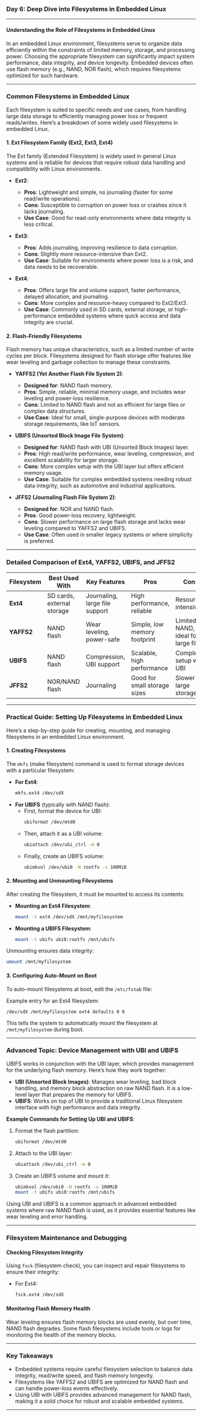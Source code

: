### **Day 6: Deep Dive into Filesystems in Embedded Linux**

---

#### **Understanding the Role of Filesystems in Embedded Linux**

In an embedded Linux environment, filesystems serve to organize data efficiently within the constraints of limited memory, storage, and processing power. Choosing the appropriate filesystem can significantly impact system performance, data integrity, and device longevity. Embedded devices often use flash memory (e.g., NAND, NOR flash), which requires filesystems optimized for such hardware.

---

### **Common Filesystems in Embedded Linux**

Each filesystem is suited to specific needs and use cases, from handling large data storage to efficiently managing power loss or frequent reads/writes. Here’s a breakdown of some widely used filesystems in embedded Linux.

#### **1. Ext Filesystem Family (Ext2, Ext3, Ext4)**

The Ext family (Extended Filesystem) is widely used in general Linux systems and is reliable for devices that require robust data handling and compatibility with Linux environments.

- **Ext2**: 
  - **Pros**: Lightweight and simple, no journaling (faster for some read/write operations).
  - **Cons**: Susceptible to corruption on power loss or crashes since it lacks journaling.
  - **Use Case**: Good for read-only environments where data integrity is less critical.

- **Ext3**:
  - **Pros**: Adds journaling, improving resilience to data corruption.
  - **Cons**: Slightly more resource-intensive than Ext2.
  - **Use Case**: Suitable for environments where power loss is a risk, and data needs to be recoverable.

- **Ext4**:
  - **Pros**: Offers large file and volume support, faster performance, delayed allocation, and journaling.
  - **Cons**: More complex and resource-heavy compared to Ext2/Ext3.
  - **Use Case**: Commonly used in SD cards, external storage, or high-performance embedded systems where quick access and data integrity are crucial.

#### **2. Flash-Friendly Filesystems**

Flash memory has unique characteristics, such as a limited number of write cycles per block. Filesystems designed for flash storage offer features like wear leveling and garbage collection to manage these constraints.

- **YAFFS2 (Yet Another Flash File System 2)**:
  - **Designed for**: NAND flash memory.
  - **Pros**: Simple, reliable, minimal memory usage, and includes wear leveling and power-loss resilience.
  - **Cons**: Limited to NAND flash and not as efficient for large files or complex data structures.
  - **Use Case**: Ideal for small, single-purpose devices with moderate storage requirements, like IoT sensors.

- **UBIFS (Unsorted Block Image File System)**:
  - **Designed for**: NAND flash with UBI (Unsorted Block Images) layer.
  - **Pros**: High read/write performance, wear leveling, compression, and excellent scalability for larger storage.
  - **Cons**: More complex setup with the UBI layer but offers efficient memory usage.
  - **Use Case**: Suitable for complex embedded systems needing robust data integrity, such as automotive and industrial applications.

- **JFFS2 (Journaling Flash File System 2)**:
  - **Designed for**: NOR and NAND flash.
  - **Pros**: Good power-loss recovery, lightweight.
  - **Cons**: Slower performance on large flash storage and lacks wear leveling compared to YAFFS2 and UBIFS.
  - **Use Case**: Often used in smaller legacy systems or where simplicity is preferred.

---

### **Detailed Comparison of Ext4, YAFFS2, UBIFS, and JFFS2**

| Filesystem | Best Used With | Key Features                  | Pros                          | Cons                                  |
|------------|----------------|-------------------------------|-------------------------------|---------------------------------------|
| **Ext4**   | SD cards, external storage | Journaling, large file support | High performance, reliable | Resource-intensive                   |
| **YAFFS2** | NAND flash     | Wear leveling, power-safe    | Simple, low memory footprint  | Limited to NAND, not ideal for large files |
| **UBIFS**  | NAND flash     | Compression, UBI support      | Scalable, high performance    | Complex setup with UBI                |
| **JFFS2**  | NOR/NAND flash | Journaling                    | Good for small storage sizes  | Slower on large storage               |

---

### **Practical Guide: Setting Up Filesystems in Embedded Linux**

Here’s a step-by-step guide for creating, mounting, and managing filesystems in an embedded Linux environment.

#### **1. Creating Filesystems**

The `mkfs` (make filesystem) command is used to format storage devices with a particular filesystem:

- **For Ext4**:
   ```bash
   mkfs.ext4 /dev/sdX
   ```
- **For UBIFS** (typically with NAND flash):
   - First, format the device for UBI:
     ```bash
     ubiformat /dev/mtd0
     ```
   - Then, attach it as a UBI volume:
     ```bash
     ubiattach /dev/ubi_ctrl -m 0
     ```
   - Finally, create an UBIFS volume:
     ```bash
     ubimkvol /dev/ubi0 -N rootfs -s 100MiB
     ```

#### **2. Mounting and Unmounting Filesystems**

After creating the filesystem, it must be mounted to access its contents:

- **Mounting an Ext4 Filesystem**:
   ```bash
   mount -t ext4 /dev/sdX /mnt/myfilesystem
   ```
- **Mounting a UBIFS Filesystem**:
   ```bash
   mount -t ubifs ubi0:rootfs /mnt/ubifs
   ```

Unmounting ensures data integrity:
```bash
umount /mnt/myfilesystem
```

#### **3. Configuring Auto-Mount on Boot**

To auto-mount filesystems at boot, edit the `/etc/fstab` file:

Example entry for an Ext4 filesystem:
```plaintext
/dev/sdX /mnt/myfilesystem ext4 defaults 0 0
```

This tells the system to automatically mount the filesystem at `/mnt/myfilesystem` during boot.

---

### **Advanced Topic: Device Management with UBI and UBIFS**

UBIFS works in conjunction with the UBI layer, which provides management for the underlying flash memory. Here’s how they work together:

- **UBI (Unsorted Block Images)**: Manages wear leveling, bad block handling, and memory block abstraction on raw NAND flash. It is a low-level layer that prepares the memory for UBIFS.
- **UBIFS**: Works on top of UBI to provide a traditional Linux filesystem interface with high performance and data integrity.

**Example Commands for Setting Up UBI and UBIFS**:

1. Format the flash partition:
   ```bash
   ubiformat /dev/mtd0
   ```

2. Attach to the UBI layer:
   ```bash
   ubiattach /dev/ubi_ctrl -m 0
   ```

3. Create an UBIFS volume and mount it:
   ```bash
   ubimkvol /dev/ubi0 -N rootfs -s 100MiB
   mount -t ubifs ubi0:rootfs /mnt/ubifs
   ```

Using UBI and UBIFS is a common approach in advanced embedded systems where raw NAND flash is used, as it provides essential features like wear leveling and error handling.

---

### **Filesystem Maintenance and Debugging**

#### **Checking Filesystem Integrity**

Using `fsck` (filesystem check), you can inspect and repair filesystems to ensure their integrity:

- For Ext4:
   ```bash
   fsck.ext4 /dev/sdX
   ```

#### **Monitoring Flash Memory Health**

Wear leveling ensures flash memory blocks are used evenly, but over time, NAND flash degrades. Some flash filesystems include tools or logs for monitoring the health of the memory blocks.

---

### **Key Takeaways**

- Embedded systems require careful filesystem selection to balance data integrity, read/write speed, and flash memory longevity.
- Filesystems like YAFFS2 and UBIFS are optimized for NAND flash and can handle power-loss events effectively.
- Using UBI with UBIFS provides advanced management for NAND flash, making it a solid choice for robust and scalable embedded systems.

---
